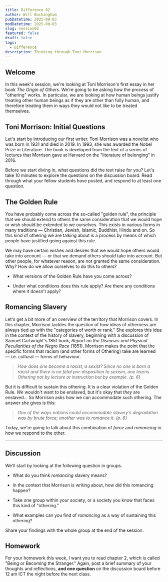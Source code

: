 ```yaml
---
title: Difference 02
author: Will Buckingham
pubDatetime: 2025-09-03
modDatetime: 2025-09-03
slug: session02
featured: false
draft: false
tags:
  - Difference
description: Thinking through Toni Morrison
---
```

## Welcome

In this week's session, we're looking at Toni Morrison's first essay in her book *The Origin of Others*. We're going to be asking how the process of "othering" works. In particular, we are looking at how human beings justify treating other human beings as if they are other than fully human, and therefore treating them in ways they would not like to be treated themselves.

## Toni Morrison: Initial Questions

Let's start by introducing our first writer. Toni Morrison was a novelist who was born in 1931 and died in 2019. In 1993, she was awarded the Nobel Prize in Literature. The book is developed from the text of a series of lectures that Morrison gave at Harvard on the "literature of belonging" in 2016.

Before we start diving in, what questions did the text raise for you? Let's take 10 minutes to explore the questions on the discussion board. Read through what your fellow students have posted, and respond to at least one question.

## The Golden Rule

You have probably come across the so-called "golden rule", the principle that we should extend to others the same consideration that we would hope or wish should be extended to we ourselves. This exists in various forms in many traditions — Christian, Jewish, Islamic, Buddhist, Hindu and on. So this kind of othering we are talking about is a process by means of which people have justified going against this rule.

We may have certain wishes and desires that we would hope others would take into account — or that we demand others *should* take into account. But other people, for whatever reason, are not granted the same consideration. Why? How do we allow ourselves to do this to others?

* What versions of the Golden Rule have you come across?

* Under what conditions does this rule apply? Are there any conditions where it doesn't apply?

## Romancing Slavery

Let's get a bit more of an overview of the territory that Morrison covers. In this chapter, Morrison tackles the question of how ideas of otherness are always tied up with the "categories of worth or rank." She explores this idea in the context of the history of slavery, beginning with a discussion of Samuel Cartwright's 1851 book, *Report on the Diseases and Physical Peculiarities of the Negro Race* (1851). Morrison makes the point that the specific forms that racism (and other forms of Othering) take are learned — i.e. cultural — forms of behaviour.

> *How does one become a racist, a sexist? Since no one is born a racist and there is no fetal pre-disposition to sexism, one learns Othering not by lecture or instruction but by example. (p. 6)*

But it is difficult to sustain this othering. It is a clear violation of the Golden Rule. *We* wouldn't want to be enslaved, but it's okay that *they* are enslaved... So Morrison asks how we can accommodate such othering. The answer she gives is this:

> *One of the ways nations could accommodate slavery’s degradation was by brute force; another was to romance it. (p. 6)*

Today, we're going to talk about this combination of *force* and *romancing* in how we respond to the other.

* * *

## Discussion

We'll start by looking at the following question in groups.

* What do you think *romancing* slavery means?

* In the context that Morrison is writing about, how did this romancing happen?

* Take one group within your society, or a society you know that faces this kind of "othering."

* What examples can you find of *romancing* as a way of sustaining this othering?

Share your findings with the whole group at the end of the session.

## Homework

For your homework this week, I want you to read chapter 2, which is called "Being or Becoming the Stranger." Again, post a brief summary of your thoughts and reflections, **and one question** on the discussion board before 12 am ICT the night before the next class.
